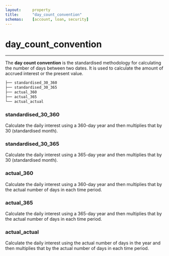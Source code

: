 ```yaml
---
layout:     property
title:      "day_count_convention"
schemas:    [account, loan, security]
---
```


# day_count_convention

---

The **day count convention** is the standardised methodology for calculating the number of days between two dates. It is used to calculate the amount of accrued interest or the present value.

```bash
├── standardised_30_360
├── standardised_30_365
├── actual_360
├── actual_365
└── actual_actual
```

### standardised_30_360
Calculate the daily interest using a 360-day year and then multiplies that by 30 (standardised month).

### standardised_30_365
Calculate the daily interest using a 365-day year and then multiplies that by 30 (standardised month).

### actual_360
Calculate the daily interest using a 360-day year and then multiplies that by the actual number of days in each time period.

### actual_365
Calculate the daily interest using a 365-day year and then multiplies that by the actual number of days in each time period.

### actual_actual
Calculate the daily interest using the actual number of days in the year and then multiplies that by the actual number of days in each time period.
